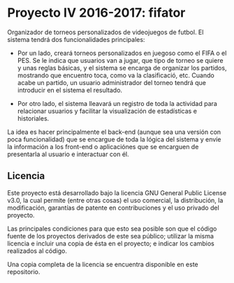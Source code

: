 
# Proyecto IV 2016-2017: fifator

Organizador de torneos personalizados de videojuegos de futbol.
El sistema tendrá dos funcionalidades principales:
- Por un lado, creará torneos personalizados en juegoso como el FIFA o el PES. Se le indica que usuarios van a jugar, que tipo de torneo se quiere y unas reglas básicas, y el sistema se encarga de organizar los partidos, mostrando que encuentro toca, como va la clasificació, etc. Cuando acabe un partido, un usuario administrador del torneo tendrá que introducir en el sistema el resultado.

- Por otro lado, el sistema lleavará un registro de toda la actividad para relacionar usuarios y facilitar la visualización de estadísticas e historiales.

La idea es hacer principalmente el back-end (aunque sea una versión con poca funcionalidad) que se encargue de toda la lógica del sistema y envíe la información a los front-end o aplicaciónes que se encarguen de presentarla al usuario e interactuar con él.

## Licencia

Este proyecto está desarrollado bajo la licencia GNU General Public License v3.0, la cual permite (entre otras cosas) el uso comercial, la distribución, la modificación, garantías de patente en contribuciones y el uso privado del proyecto.

Las principales condiciones para que esto sea posible son que el código fuente de los proyectos derivados de este sea público; utilizar la misma licencia e incluir una copia de ésta en el proyecto; e indicar los cambios realizados al código.

Una copia completa de la licencia se encuentra disponible en este repositorio.
